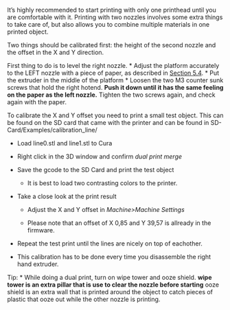 It’s highly recommended to start printing with only one printhead until
you are comfortable with it. Printing with two nozzles involves some
extra things to take care of, but also allows you to combine multiple
materials in one printed object.

Two things should be calibrated first: the height of the second nozzle
and the offset in the X and Y direction.

First thing to do is to level the right nozzle. \* Adjust the platform
accurately to the LEFT nozzle with a piece of paper, as described in
[Section
5.4](https://github.com/open3dengineering/i3_Berlin/wiki/Section-5.4-Calibrating-the-Print-Platform).
\* Put the extruder in the middle of the platform \* Loosen the two M3
counter sunk screws that hold the right hotend. **Push it down until it
has the same feeling on the paper as the left nozzle.** Tighten the two
screws again, and check again with the paper.

To calibrate the X and Y offset you need to print a small test object.
This can be found on the SD card that came with the printer and can be
found in SD-Card/Examples/calibration\_line/

-   Load line0.stl and line1.stl to Cura

-   Right click in the 3D window and confirm *dual print merge*

-   Save the gcode to the SD Card and print the test object

    -   It is best to load two contrasting colors to the printer.

-   Take a close look at the print result

    -   Adjust the X and Y offset in *Machine&gt;Machine Settings*

    -   Please note that an offset of X 0,85 and Y 39,57 is allready in
        the firmware.

-   Repeat the test print until the lines are nicely on top
    of eachother.

-   This calibration has to be done every time you disassemble the right
    hand extruder.

Tip: \* While doing a dual print, turn on wipe tower and ooze shield.
**wipe tower is an extra pillar that is use to clear the nozzle before
starting** ooze shield is an extra wall that is printed around the
object to catch pieces of plastic that ooze out while the other nozzle
is printing.
